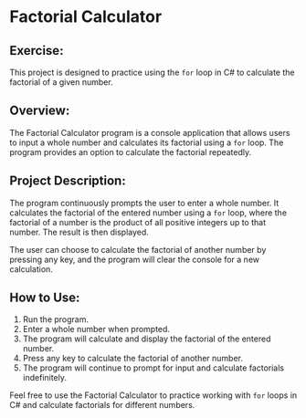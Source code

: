 ﻿# Factorial Calculator

## Exercise:
This project is designed to practice using the `for` loop in C# to calculate the factorial of a given number.

## Overview:
The Factorial Calculator program is a console application that allows users to input a whole number and calculates its factorial using a `for` loop. The program provides an option to calculate the factorial repeatedly.

## Project Description:
The program continuously prompts the user to enter a whole number. It calculates the factorial of the entered number using a `for` loop, where the factorial of a number is the product of all positive integers up to that number. The result is then displayed.

The user can choose to calculate the factorial of another number by pressing any key, and the program will clear the console for a new calculation.

## How to Use:
1. Run the program.
2. Enter a whole number when prompted.
3. The program will calculate and display the factorial of the entered number.
4. Press any key to calculate the factorial of another number.
5. The program will continue to prompt for input and calculate factorials indefinitely.

Feel free to use the Factorial Calculator to practice working with `for` loops in C# and calculate factorials for different numbers.
